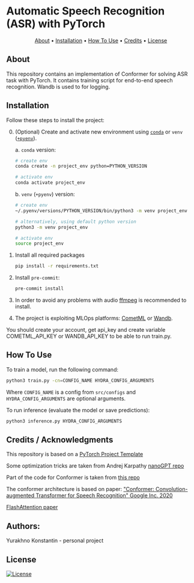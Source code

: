 # Automatic Speech Recognition (ASR) with PyTorch

<p align="center">
  <a href="#about">About</a> •
  <a href="#installation">Installation</a> •
  <a href="#how-to-use">How To Use</a> •
  <a href="#credits">Credits</a> •
  <a href="#license">License</a>
</p>

## About

This repository contains an implementation of Conformer for solving ASR task with PyTorch. It contains training script for end-to-end speech recognition. Wandb is used to for logging. 

## Installation

Follow these steps to install the project:

0. (Optional) Create and activate new environment using [`conda`](https://conda.io/projects/conda/en/latest/user-guide/getting-started.html) or `venv` ([`+pyenv`](https://github.com/pyenv/pyenv)).

   a. `conda` version:

   ```bash
   # create env
   conda create -n project_env python=PYTHON_VERSION

   # activate env
   conda activate project_env
   ```

   b. `venv` (`+pyenv`) version:

   ```bash
   # create env
   ~/.pyenv/versions/PYTHON_VERSION/bin/python3 -m venv project_env

   # alternatively, using default python version
   python3 -m venv project_env

   # activate env
   source project_env
   ```

1. Install all required packages

   ```bash
   pip install -r requirements.txt
   ```

2. Install `pre-commit`:
   ```bash
   pre-commit install
   ```

3. In order to avoid any problems with audio [ffmpeg](https://www.ffmpeg.org/) is recommended to install.

4. The project is exploiting MLOps platforms: [CometML](https://www.comet.com/) or [Wandb](https://wandb.ai/site/). 

You should create your account, get api_key and create variable COMETML_API_KEY or WANDB_API_KEY to be able to run train.py.

## How To Use

To train a model, run the following command:

```bash
python3 train.py -cn=CONFIG_NAME HYDRA_CONFIG_ARGUMENTS
```

Where `CONFIG_NAME` is a config from `src/configs` and `HYDRA_CONFIG_ARGUMENTS` are optional arguments.

To run inference (evaluate the model or save predictions):

```bash
python3 inference.py HYDRA_CONFIG_ARGUMENTS
```

## Credits / Acknowledgments

This repository is based on a [PyTorch Project Template](https://github.com/Blinorot/pytorch_project_template)

Some optimization tricks are taken from Andrej Karpathy [nanoGPT repo](https://github.com/karpathy/nanoGPT/tree/master)

Part of the code for Conformer is taken from [this repo](https://github.com/jreremy/conformer/tree/master)

The conformer architecture is based on paper: ["Conformer: Convolution-augmented Transformer for Speech Recognition" Google Inc. 2020](https://arxiv.org/pdf/2005.08100)

[FlashAttention paper](https://arxiv.org/pdf/2205.14135)

## Authors:
Yurakhno Konstantin - personal project

## License

[![License](https://img.shields.io/badge/license-MIT-blue.svg)](/LICENSE)
